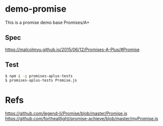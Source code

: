 # demo-promise
This is a promise demo base Promises/A+


## Spec
https://malcolmyu.github.io/2015/06/12/Promises-A-Plus/#Promise  


## Test
```bash
$ npm i -g promises-aplus-tests
$ promises-aplus-tests Promise.js
```

# Refs
https://github.com/legend-li/Promise/blob/master/Promise.js  
https://github.com/forthealllight/promise-achieve/blob/master/myPromise.js